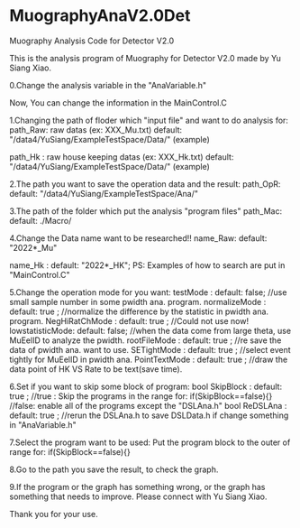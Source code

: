 # MuographyAnaV2.0Det
Muography Analysis Code for Detector V2.0

This is the analysis program of Muography for Detector V2.0 made by Yu Siang Xiao.

0.Change the analysis variable in the "AnaVariable.h"

Now, You can change the information in the MainControl.C 

1.Changing the path of floder which "input file" and want to do analysis for:
  path_Raw:   raw datas (ex: XXX_Mu.txt) 
    default:  "/data4/YuSiang/ExampleTestSpace/Data/" (example)
    
  path_Hk :   raw house keeping datas (ex: XXX_Hk.txt)
    default:  "/data4/YuSiang/ExampleTestSpace/Data/" (example)

2.The path you want to save the operation data and the result:
  path_OpR:
    default:  "/data4/YuSiang/ExampleTestSpace/Ana/"

3.The path of the folder which put the analysis "program files"
  path_Mac:   
    default: ./Macro/

4.Change the Data name want to be researched!!
  name_Raw:
    default: "2022*_Mu"

  name_Hk :
    default: "2022*_HK";
  PS: Examples of how to search are put in "MainControl.C"

5.Change the operation mode for you want:
  testMode        : default: false; //use small sample number in some pwidth ana. program.
  normalizeMode   : default: true ; //normalize the difference by the statistic in pwidth ana. program.
  NegHiRatChMode  : default: true ; //Could not use now!
  lowstatisticMode: default: false; //when the data come from large theta, use MuEelID to analyze the pwidth.
  rootFileMode    : default: true ; //re save the data of pwidth ana. want to use.
  SETightMode     : default: true ; //select event tightly for MuEelID in pwidth ana.
  PointTextMode   : default: true ; //draw the data point of HK VS Rate to be text(save time).

6.Set if you want to skip some block of program:
  bool SkipBlock  : default: true ;
      //true : Skip the programs in the range for:  if(SkipBlock==false){}
      //false: enable all of the programs except the "DSLAna.h"
  bool ReDSLAna   : default: true ;
      //rerun the DSLAna.h to save DSLData.h if change something in "AnaVariable.h"

7.Select the program want to be used:
  Put the program block to the outer of range for:  if(SkipBlock==false){}
  
8.Go to the path you save the result, to check the graph.

9.If the program or the graph has something wrong, or the graph has something that needs to improve. Please connect with Yu Siang Xiao.

Thank you for your use.
